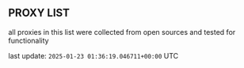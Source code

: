 ## PROXY LIST

all proxies in this list were collected from open sources and tested for functionality

last update: `2025-01-23 01:36:19.046711+00:00` UTC